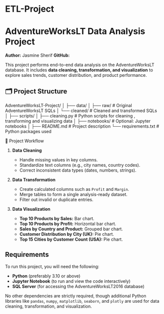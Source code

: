 # ETL-Project
# AdventureWorksLT Data Analysis Project

**Author:** Jasmine Sherif
**GitHub:** 

This project performs end-to-end data analysis on the AdventureWorksLT database. It includes **data cleaning, transformation, and visualization** to explore sales trends, customer distribution, and product performance.  


## 🗂 Project Structure

AdventureWorksLT-Project/
│
├── data/
│ ├── raw/ # Original AdventureWorksLT SQLs
│ └── cleaned/ # Cleaned and transformed SQLs
│
├── scripts/
│ ├── cleaning.py # Python scripts for cleaning , transforming and visualizing data
│
├── notebooks/ # Optional: Jupyter notebooks
│
├── README.md # Project description
└── requirements.txt # Python packages used


 🔹 Project Workflow

1. **Data Cleaning**
   - Handle missing values in key columns.
   - Standardize text columns (e.g., city names, country codes).
   - Correct inconsistent data types (dates, numbers, strings).

2. **Data Transformation**
   - Create calculated columns such as `Profit` and `Margin`.
   - Merge tables to form a single analysis-ready dataset.
   - Filter out invalid or duplicate entries.

3. **Data Visualization**
   - **Top 10 Products by Sales:** Bar chart.
   - **Top 10 Products by Profit:** Horizontal bar chart.
   - **Sales by Country and Product:** Grouped bar chart.
   - **Customer Distribution by City (UK):** Pie chart.
   - **Top 15 Cities by Customer Count (USA):** Pie chart.

## Requirements

To run this project, you will need the following:

- **Python** (preferably 3.10 or above)  
- **Jupyter Notebook** (to run and view the code interactively)  
- **SQL Server** (for accessing the AdventureWorksLT2016 database)  

No other dependencies are strictly required, though additional Python libraries like `pandas`, `numpy`, `matplotlib`, `seaborn`, and `plotly` are used for data cleaning, transformation, and visualization.


